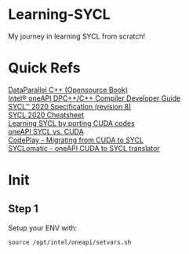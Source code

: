 # Learning-SYCL
My journey in learning SYCL from scratch!

# Quick Refs
[DataParallel C++ (Opensource Book)](https://link.springer.com/book/10.1007/978-1-4842-9691-2)  
[Intel® oneAPI DPC++/C++ Compiler Developer Guide](https://cdrdv2-public.intel.com/792222/dpcpp-cpp-compiler_developer-guide-reference_2024.0-767253-792222.pdf)  
[SYCL™ 2020 Specification (revision 8)](https://registry.khronos.org/SYCL/specs/sycl-2020/html/sycl-2020.html)  
[SYCL 2020 Cheatsheet](https://www.khronos.org/files/sycl/sycl-2020-reference-guide.pdf)  
[Learning SYCL by porting CUDA codes](https://sycl.tech/assets/files/Zheming_Jin_ORNL_Porting_CUDA_SYCL_Buffers.pdf)  
[oneAPI SYCL vs. CUDA](https://oneapi-src.github.io/SYCLomatic/dev_guide/compare-prog-models.html)  
[CodePlay - Migrating from CUDA to SYCL](https://developer.codeplay.com/products/computecpp/ce/2.10.0/guides/sycl-for-cuda-developers/migration)  
[SYCLomatic - oneAPI CUDA to SYCL translator](https://github.com/oneapi-src/SYCLomatic)  


# Init
## Step 1
Setup your ENV with:  
```
source /opt/intel/oneapi/setvars.sh
```


